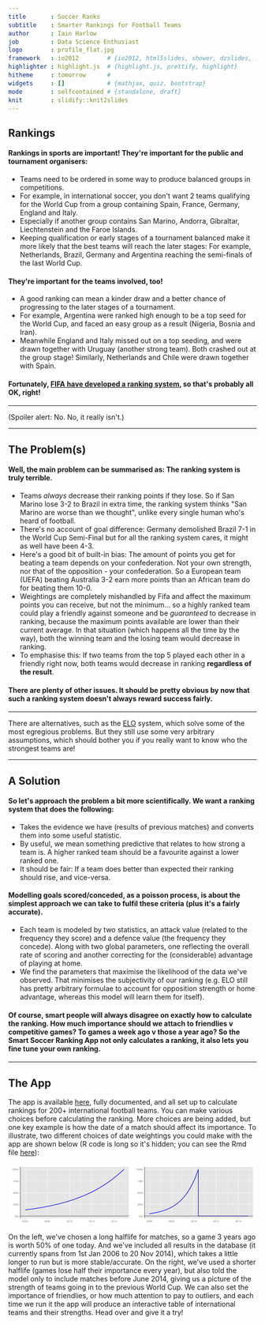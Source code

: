 ```yaml
---
title       : Soccer Ranks
subtitle    : Smarter Rankings for Football Teams
author      : Iain Harlow
job         : Data Science Enthusiast
logo        : profile_flat.jpg
framework   : io2012        # {io2012, html5slides, shower, dzslides, ...}
highlighter : highlight.js  # {highlight.js, prettify, highlight}
hitheme     : tomorrow      # 
widgets     : []            # {mathjax, quiz, bootstrap}
mode        : selfcontained # {standalone, draft}
knit        : slidify::knit2slides
---
```


## Rankings

#### Rankings in sports are important! They're important for the public and tournament organisers:

- Teams need to be ordered in some way to produce balanced groups in competitions.
- For example, in international soccer, you don't want 2 teams qualifying for the World Cup from a group containing Spain, France, Germany, England and Italy.
- Especially if another group contains San Marino, Andorra, Gibraltar, Liechtenstein and the Faroe Islands.
- Keeping qualification or early stages of a tournament balanced make it more likely that the best teams will reach the later stages: For example, Netherlands, Brazil, Germany and Argentina reaching the semi-finals of the last World Cup.

#### They're important for the teams involved, too! 

- A good ranking can mean a kinder draw and a better chance of progressing to the later stages of a tournament.
- For example, Argentina were ranked high enough to be a top seed for the World Cup, and faced an easy group as a result (Nigeria, Bosnia and Iran).
- Meanwhile England and Italy missed out on a top seeding, and were drawn together with Uruguay (another strong team). Both crashed out at the group stage! Similarly, Netherlands and Chile were drawn together with Spain.

#### Fortunately, [FIFA have developed a ranking system](http://en.wikipedia.org/wiki/FIFA_World_Rankings), so that's probably all OK, right! 
  
  
_____
   

(Spoiler alert: No. No, it really isn't.)

---

## The Problem(s)

#### Well, the main problem can be summarised as: The ranking system is truly terrible. 

- Teams *always* decrease their ranking points if they lose. So if San Marino lose 3-2 to Brazil in extra time, the ranking system thinks "San Marino are worse than we thought", unlike every single human who's heard of football.
- There's no account of goal difference: Germany demolished Brazil 7-1 in the World Cup Semi-Final but for all the ranking system cares, it might as well have been 4-3.
- Here's a good bit of built-in bias: The amount of points you get for beating a team depends on your confederation. Not your own strength, nor that of the opposition - your confederation. So a European team (UEFA) beating Australia 3-2 earn more points than an African team do for beating them 10-0.
- Weightings are completely mishandled by Fifa and affect the maximum points you can receive, but not the minimum... so a highly ranked team could play a friendly against someone and be *guaranteed* to decrease in ranking, because the maximum points available are lower than their current average. In that situation (which happens all the time by the way), both the winning team and the losing team would decrease in ranking.
- To emphasise this: If two teams from the top 5 played each other in a friendly right now, both teams would decrease in ranking **regardless of the result**. 

#### There are plenty of other issues. It should be pretty obvious by now that such a ranking system doesn't always reward success fairly.

_____

There are alternatives, such as the [ELO](https://en.wikipedia.org/wiki/World_Football_Elo_Ratings) system, which solve some of the most egregious problems. But they still use some very arbitrary assumptions, which should bother you if you really want to know who the strongest teams are!

---

## A Solution

#### So let's approach the problem a bit more scientifically. We want a ranking system that does the following:

- Takes the evidence we have (results of previous matches) and converts them into some useful statistic.
- By useful, we mean something predictive that relates to how strong a team is. A higher ranked team should be a favourite against a lower ranked one.
- It should be fair: If a team does better than expected their ranking should rise, and vice-versa.

#### Modelling goals scored/conceded, as a poisson process, is about the simplest approach we can take to fulfil these criteria (plus it's a fairly accurate).

- Each team is modeled by two statistics, an attack value (related to the frequency they score) and a defence value (the frequency they concede). Along with two global parameters, one reflecting the overall rate of scoring and another correcting for the (considerable) advantage of playing at home.
- We find the parameters that maximise the likelihood of the data we've observed. That minimises the subjectivity of our ranking (e.g. ELO still has pretty arbitrary formulae to account for opposition strength or home advantage, whereas this model will learn them for itself).

#### Of course, smart people will always disagree on exactly how to calculate the ranking. How much importance should we attach to friendlies v competitive games? To games a week ago v those a year ago? So the Smart Soccer Ranking App not only calculates a ranking, it also lets you fine tune your own ranking.

---

## The App

The app is available [here](http://iainharlow.shinyapps.io/SoccerRanks/), fully documented, and all set up to calculate rankings for 200+ international football teams. You can make various choices before calculating the ranking. More choices are being added, but one key example is how the date of a match should affect its importance. To illustrate, two different choices of date weightings you could make with the app are shown below (R code is long so it's hidden; you can see the Rmd file [here](http://github.com/iainharlow/SoccerRanksPitch)):




<img src="assets/fig/unnamed-chunk-2-1.png" title="plot of chunk unnamed-chunk-2" alt="plot of chunk unnamed-chunk-2" style="display: block; margin: auto;" />

On the left, we've chosen a long halflife for matches, so a game 3 years ago is worth 50% of one today. And we've included all results in the database (it currently spans from 1st Jan 2006 to 20 Nov 2014), which takes a little longer to run but is more stable/accurate. 
On the right, we've used a shorter halflife (games lose half their importance every year), but also told the model only to include matches before June 2014, giving us a picture of the strength of teams going in to the previous World Cup. We can also set the importance of friendlies, or how much attention to pay to outliers, and each time we run it the app will produce an interactive table of international teams and their strengths. Head over and give it a try!





